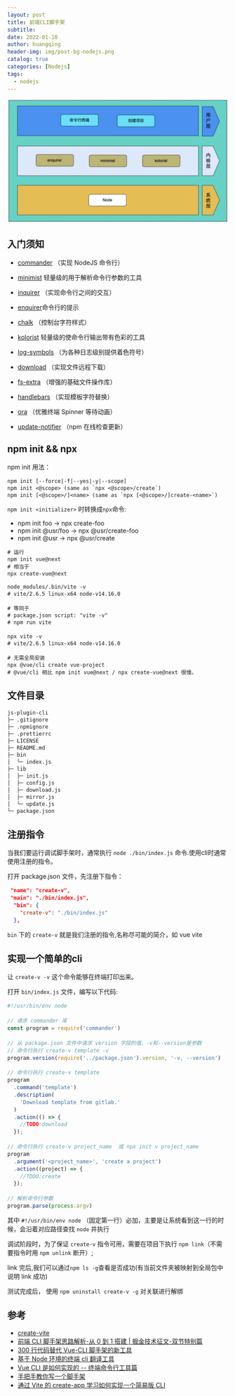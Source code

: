 ```yaml
---
layout: post
title: 前端CLI脚手架
subtitle:
date: 2022-01-10
author: huangqing
header-img: img/post-bg-nodejs.png
catalog: true
categories: [Nodejs]
tags:
  - nodejs
---
```


![vite cli](/images/cli/vite-create-app.png)

## 入门须知

- [commander](https://github.com/tj/commander.js) （实现 NodeJS 命令行）
- [minimist](https://www.npmjs.com/package/minimist) 轻量级的用于解析命令行参数的工具

- [inquirer](https://www.npmjs.com/package/inquirer) （实现命令行之间的交互）
- [enquirer](https://www.npmjs.com/package/enquirer)命令行的提示

- [chalk](https://www.npmjs.com/package/chalk) （控制台字符样式）
- [kolorist](https://www.npmjs.com/package/kolorist) 轻量级的使命令行输出带有色彩的工具
- [log-symbols](https://www.npmjs.com/package/log-symbols) （为各种日志级别提供着色符号）

- [download](https://www.npmjs.com/package/download) （实现文件远程下载）
- [fs-extra](https://www.npmjs.com/package/fs-extra) （增强的基础文件操作库）
- [handlebars](https://www.npmjs.com/package/handlebars) （实现模板字符替换）

- [ora](https://www.npmjs.com/package/ora) （优雅终端 Spinner 等待动画）
- [update-notifier](https://www.npmjs.com/package/update-notifier) （npm 在线检查更新）

## npm init && npx

npm init 用法：

```shell
npm init [--force|-f|--yes|-y|--scope]
npm init <@scope> (same as `npx <@scope>/create`)
npm init [<@scope>/]<name> (same as `npx [<@scope>/]create-<name>`)
```

`npm init <initializer>` 时转换成`npx`命令:

- npm init foo -> npx create-foo
- npm init @usr/foo -> npx @usr/create-foo
- npm init @usr -> npx @usr/create

```shell
# 运行
npm init vue@next
# 相当于
npx create-vue@next
```

```shell
node_modules/.bin/vite -v
# vite/2.6.5 linux-x64 node-v14.16.0

# 等同于
# package.json script: "vite -v"
# npm run vite

npx vite -v
# vite/2.6.5 linux-x64 node-v14.16.0

# 无需全局安装
npx @vue/cli create vue-project
# @vue/cli 相比 npm init vue@next / npx create-vue@next 很慢。
```

## 文件目录

```doc
js-plugin-cli
├─ .gitignore
├─ .npmignore 
├─ .prettierrc 
├─ LICENSE
├─ README.md
├─ bin
│  └─ index.js
├─ lib
│  ├─ init.js
│  ├─ config.js
│  ├─ download.js
│  ├─ mirror.js
│  └─ update.js
└─ package.json
```

## 注册指令

当我们要运行调试脚手架时，通常执行 `node ./bin/index.js` 命令.使用cli时通常使用注册的指令。

打开 package.json 文件，先注册下指令：

```json
 "name": "create-v",
 "main": "./bin/index.js",
  "bin": {
    "create-v": "./bin/index.js"
  },

```

`bin` 下的 `create-v` 就是我们注册的指令,名称尽可能的简介，如 vue vite

## 实现一个简单的cli

让 `create-v -v` 这个命令能够在终端打印出来。

打开 `bin/index.js` 文件，编写以下代码:

```js
#!/usr/bin/env node

// 请求 commander 库
const program = require('commander')

// 从 package.json 文件中请求 version 字段的值，-v和--version是参数
// 命令行执行 create-v template -v
program.version(require('../package.json').version, '-v, --version')

// 命令行执行 create-v template
program
  .command('template')
  .description(
    'Download template from gitlab.'
  )
  .action(() => {
    //TODO:download
  });

// 命令行执行 create-v project_name  或 npx init v project_name
program
  .argument('<project_name>', 'create a project')
  .action((project) => {
    //TDDO:create
  });

// 解析命令行参数
program.parse(process.argv)

```

其中 `#!/usr/bin/env node` （固定第一行）必加，主要是让系统看到这一行的时候，会沿着对应路径查找 `node` 并执行

调试阶段时，为了保证 `create-v` 指令可用，需要在项目下执行 `npm link`（不需要指令时用 `npm unlink` 断开）;

link 完后,我们可以通过`npm ls -g`查看是否成功(有当前文件夹被映射到全局包中说明 link 成功)

测试完成后， 使用 `npm uninstall create-v -g` 对关联进行解绑


## 参考

- [create-vite](https://github.com/vitejs/vite/tree/main/packages/create-vite)
- [前端 CLI 脚手架思路解析-从 0 到 1 搭建 | 掘金技术征文-双节特别篇](https://juejin.cn/post/6879265583205089287)
- [300 行代码替代 Vue-CLI 脚手架的新工具](https://mp.weixin.qq.com/s?__biz=MzkwODIwMDY2OQ==&mid=2247491913&idx=1&sn=84d672761a93a38c5df67b993fa2630d&chksm=c0cf3efbf7b8b7edd9044976ce7f347ae6304a3435dae3341603a7f33f8e10aecd0735017ef6&mpshare=1&scene=24&srcid=1025hioblj7sAXwV5B9MVU4i&sharer_sharetime=1635137245716&sharer_shareid=3f8e3a43f78ce137b6d0613608887aa1#rd)
- [基于 Node 环境的终端 cli 翻译工具](https://mp.weixin.qq.com/s?__biz=MzIyNDU2NTc5Mw==&mid=2247497837&idx=2&sn=a50f2cc413d53f829ee79896b5296fda&chksm=e80fb723df783e35349856b20864fba5056b1847f88cee4bdc36d63bdec4c822355587a26e4f&mpshare=1&scene=24&srcid=1012dUrpT3PO3xY8VBJn343P&sharer_sharetime=1634013391035&sharer_shareid=3f8e3a43f78ce137b6d0613608887aa1#rd)
- [Vue CLI 是如何实现的 -- 终端命令行工具篇](https://mp.weixin.qq.com/s?__biz=Mzg4MTYwMzY1Mw==&mid=2247496577&idx=1&sn=83bb3e99f5b049f48cbcef0ca8e91f92&source=41#wechat_redirect)
- [手把手教你写一个脚手架](https://mp.weixin.qq.com/s?__biz=Mzg4MTYwMzY1Mw==&mid=2247496656&idx=1&sn=8be2316a38fe9e81105bfbf8883a16c2&source=41#wechat_redirect)
- [通过 Vite 的 create-app 学习如何实现一个简易版 CLI](https://mp.weixin.qq.com/s?__biz=MzkwODIwMDY2OQ==&mid=2247489377&idx=1&sn=3f82274d0db6e51f25609fc95e11b99b&chksm=c0ccc8d3f7bb41c540dbf9a3c6a31c7ae7f59bf37e7e7990f3565c1f32be79e28fcc7443d7fb&mpshare=1&scene=24&srcid=0408iqJkUrF8EVkoo15r1J3e&sharer_sharetime=1617864161758&sharer_shareid=3f8e3a43f78ce137b6d0613608887aa1#rd)
